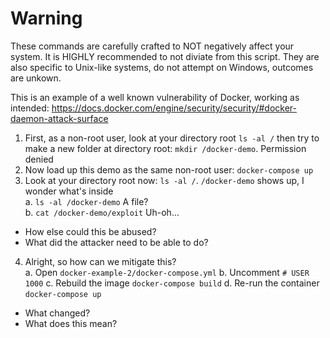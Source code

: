 # Warning
These commands are carefully crafted to NOT negatively affect your system. It is HIGHLY recommended to not diviate from this script. They are also specific to Unix-like systems, do not attempt on Windows, outcomes are unkown.

This is an example of a well known vulnerability of Docker, working as intended: https://docs.docker.com/engine/security/security/#docker-daemon-attack-surface

1. First, as a non-root user, look at your directory root `ls -al /` then try to make a new folder at directory root: `mkdir /docker-demo`. Permission denied
1. Now load up this demo as the same non-root user: `docker-compose up`
1. Look at your directory root now: `ls -al /`. `/docker-demo` shows up, I wonder what's inside  
  a. `ls -al /docker-demo` A file?  
  b. `cat /docker-demo/exploit` Uh-oh...  
  - How else could this be abused?
  - What did the attacker need to be able to do?
4. Alright, so how can we mitigate this?  
  a. Open `docker-example-2/docker-compose.yml`
  b. Uncomment `# USER 1000`
  c. Rebuild the image `docker-compose build`
  d. Re-run the container `docker-compose up`
  - What changed?
  - What does this mean?
